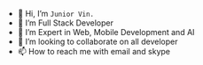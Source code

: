 - 👋 Hi, I’m ```Junior Vin.```
- 👀 I’m Full Stack Developer
- 🌱 I’m Expert in Web, Mobile Development and AI
- 💞️ I’m looking to collaborate on all developer
- 📫 How to reach me with email and skype

<!---
junior0803/junior0803 is a ✨ special ✨ repository because its `README.md` (this file) appears on your GitHub profile.
You can click the Preview link to take a look at your changes.
--->
